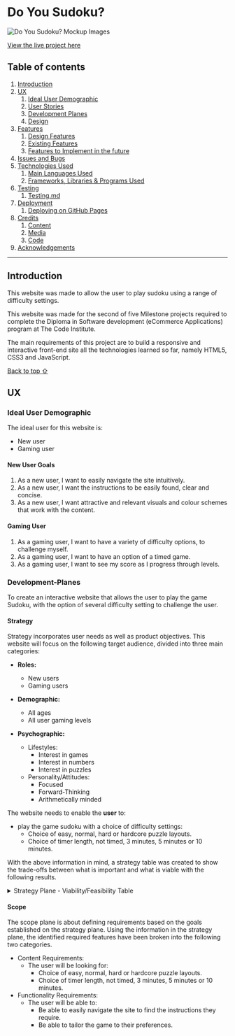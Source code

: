 # Do You Sudoku?

![Do You Sudoku? Mockup Images](assets/readme-files/do-you-sudoku.PNG)

[View the live project here](https://irishbecky91.github.io/do-you-sudoku/)

## Table of contents
1. [Introduction](#Introduction)
2. [UX](#UX)
    1. [Ideal User Demographic](#Ideal-User-Demographic)
    2. [User Stories](#User-Stories)
    3. [Development Planes](#Development-Planes)
    4. [Design](#Design)
3. [Features](#Features)
    1. [Design Features](#Design-Features) 
    2. [Existing Features](#Existing-Features)
    3. [Features to Implement in the future](#Features-to-Implement-in-the-future)
4. [Issues and Bugs](#Issues-and-Bugs)
5. [Technologies Used](#Technologies-Used)
     1. [Main Languages Used](#Main-Languages-Used)
     3. [Frameworks, Libraries & Programs Used](#Frameworks,-Libraries-&-Programs-Used)
6. [Testing](#Testing)
     1. [Testing.md](TESTING.md)
7. [Deployment](#Deployment)
     1. [Deploying on GitHub Pages](#Deploying-on-GitHub-Pages)
8. [Credits](#Credits)
     1. [Content](#Content)
     2. [Media](#Media)
     3. [Code](#Code)
9. [Acknowledgements](#Acknowledgements)
***

## Introduction

This website was made to allow the user to play sudoku using a range of difficulty settings.

This website was made for the second of five Milestone projects required to complete the Diploma in Software development (eCommerce Applications) program at The Code Institute. 

The main requirements of this project are to build a responsive and interactive front-end site all the technologies learned so far, namely HTML5, CSS3 and JavaScript.

[Back to top ⇧](#)

## UX
### Ideal User Demographic
The ideal user for this website is:
* New user
* Gaming user

#### New User Goals
1. As a new user, I want to easily navigate the site intuitively. 
2. As a new user, I want the instructions to be easily found, clear and concise.
3. As a new user, I want attractive and relevant visuals and colour schemes that work with the content.

#### Gaming User
1. As a gaming user, I want to have a variety of difficulty options, to challenge myself.
2. As a gaming user, I want to have an option of a timed game.
3. As a gaming user, I want to see my score as I progress through levels.

### Development-Planes
To create an interactive website that allows the user to play the game Sudoku, with the option of several difficulty setting to challenge the user.

#### Strategy
Strategy incorporates user needs as well as product objectives. This website will focus on the following target audience, divided into three main categories:
- **Roles:**
    - New users
    - Gaming users

- **Demographic:**
    - All ages
    - All user gaming levels

- **Psychographic:**
    - Lifestyles:
        - Interest in games
        - Interest in numbers
        - Interest in puzzles
    - Personality/Attitudes:
        - Focused
        - Forward-Thinking
        - Arithmetically minded
    
The website needs to enable the **user** to:
- play the game sudoku with a choice of difficulty settings:
    - Choice of easy, normal, hard or hardcore puzzle layouts.
    - Choice of timer length, not timed, 3 minutes, 5 minutes or 10 minutes.
    
With the above information in mind, a strategy table was created to show the trade-offs between what is important and what is viable with the following results.


<details>
<summary>Strategy Plane - Viability/Feasibility Table</summary>

![Strategy Table](assets/readme-files/strategy-table.PNG)

</details>


#### Scope
The scope plane is about defining requirements based on the goals established on the strategy plane. Using the information in the strategy plane, the identified required features have been broken into the following two categories.
- Content Requirements:
    - The user will be looking for:
        - Choice of easy, normal, hard or hardcore puzzle layouts.
        - Choice of timer length, not timed, 3 minutes, 5 minutes or 10 minutes.
- Functionality Requirements:
    - The user will be able to:
        - Be able to easily navigate the site to find the instructions they require.
        - Be able to tailor the game to their preferences.

